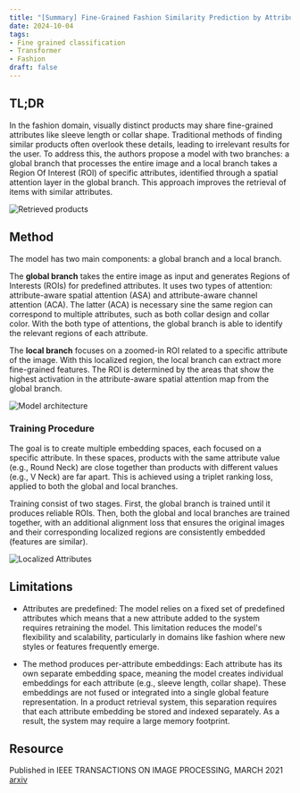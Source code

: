 ```yaml
---
title: "[Summary] Fine-Grained Fashion Similarity Prediction by Attribute-Specific Embedding Learning" 
date: 2024-10-04
tags: 
- Fine grained classification
- Transformer
- Fashion
draft: false 
---
```


## TL;DR
<!-- With discussions about ShopNet 2025, we get inspiration from recent research. One interesting paper is ``Fine-Grained Fashion Similarity Prediction by Attribute-Specific Embedding Learning'':  -->
In the fashion domain, visually distinct products may share fine-grained attributes like sleeve length or collar shape. Traditional methods of finding similar products often overlook these details, leading to irrelevant results for the user. 
To address this, the authors propose a model with two branches: a global branch that processes the entire image and a local branch takes a Region Of Interest (ROI) of specific attributes, identified through a spatial attention layer in the global branch. This approach improves the retrieval of items with similar attributes.

![Retrieved products](/posts/20241004_fine_grained_fashion_similarity_prediction/retrieved_products.png)

## Method
The model has two main components: a global branch and a local branch.

The **global branch** takes the entire image as input and generates Regions of Interests (ROIs) for predefined attributes. It uses two types of attention: attribute-aware spatial attention (ASA) and attribute-aware channel attention (ACA). The latter (ACA) is necessary sine the same region can correspond to multiple attributes, such as both collar design and collar color. 
With the both type of attentions, the global branch is able to identify the relevant regions of each attribute.

The **local branch** focuses on a zoomed-in ROI related to a specific attribute of the image. With this localized region, the local branch can extract more fine-grained features. The ROI is determined by the areas that show the highest activation in the attribute-aware spatial attention map from the global branch.

![Model architecture](/posts/20241004_fine_grained_fashion_similarity_prediction/model_architecture.png)

### Training Procedure
The goal is to create multiple embedding spaces, each focused on a specific attribute. In these spaces, products with the same attribute value (e.g., Round Neck) are close together than products with different values (e.g., V Neck) are far apart. This is achieved using a triplet ranking loss, applied to both the global and local branches.

Training consist of two stages. First, the global branch is trained until it produces reliable ROIs. Then, both the global and local branches are trained together, with an additional alignment loss that ensures the original images and their corresponding localized regions are consistently embedded (features are similar).

![Localized Attributes](/posts/20241004_fine_grained_fashion_similarity_prediction/localized_attributes.png)


## Limitations
* Attributes are predefined: The model relies on a fixed set of predefined attributes which means that a new attribute added to the system requires retraining the model. This limitation reduces the model's flexibility and scalability, particularly in domains like fashion where new styles or features frequently emerge.

* The method produces per-attribute embeddings: Each attribute has its own separate embedding space, meaning the model creates individual embeddings for each attribute (e.g., sleeve length, collar shape). These embeddings are not fused or integrated into a single global feature representation. In a product retrieval system, this separation requires that each attribute embedding be stored and indexed separately. As a result, the system may require a large memory footprint.


## Resource
Published in IEEE TRANSACTIONS ON IMAGE PROCESSING, MARCH 2021 
[arxiv](https://arxiv.org/pdf/2104.02429)
